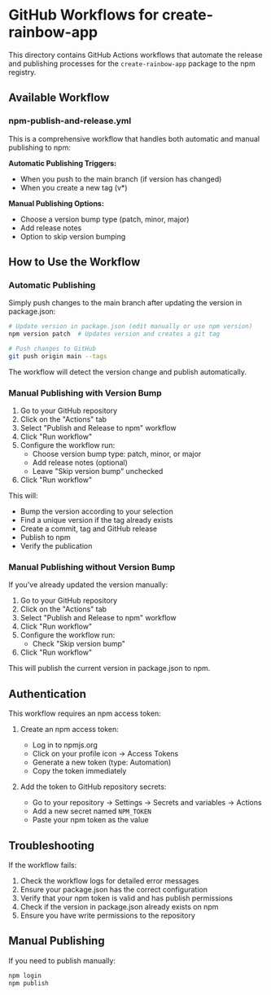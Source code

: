 # GitHub Workflows for create-rainbow-app

This directory contains GitHub Actions workflows that automate the release and publishing processes for the `create-rainbow-app` package to the npm registry.

## Available Workflow

### npm-publish-and-release.yml

This is a comprehensive workflow that handles both automatic and manual publishing to npm:

**Automatic Publishing Triggers:**

- When you push to the main branch (if version has changed)
- When you create a new tag (v\*)

**Manual Publishing Options:**

- Choose a version bump type (patch, minor, major)
- Add release notes
- Option to skip version bumping

## How to Use the Workflow

### Automatic Publishing

Simply push changes to the main branch after updating the version in package.json:

```bash
# Update version in package.json (edit manually or use npm version)
npm version patch  # Updates version and creates a git tag

# Push changes to GitHub
git push origin main --tags
```

The workflow will detect the version change and publish automatically.

### Manual Publishing with Version Bump

1. Go to your GitHub repository
2. Click on the "Actions" tab
3. Select "Publish and Release to npm" workflow
4. Click "Run workflow"
5. Configure the workflow run:
    - Choose version bump type: patch, minor, or major
    - Add release notes (optional)
    - Leave "Skip version bump" unchecked
6. Click "Run workflow"

This will:

- Bump the version according to your selection
- Find a unique version if the tag already exists
- Create a commit, tag and GitHub release
- Publish to npm
- Verify the publication

### Manual Publishing without Version Bump

If you've already updated the version manually:

1. Go to your GitHub repository
2. Click on the "Actions" tab
3. Select "Publish and Release to npm" workflow
4. Click "Run workflow"
5. Configure the workflow run:
    - Check "Skip version bump"
6. Click "Run workflow"

This will publish the current version in package.json to npm.

## Authentication

This workflow requires an npm access token:

1. Create an npm access token:
    - Log in to npmjs.org
    - Click on your profile icon → Access Tokens
    - Generate a new token (type: Automation)
    - Copy the token immediately

2. Add the token to GitHub repository secrets:
    - Go to your repository → Settings → Secrets and variables → Actions
    - Add a new secret named `NPM_TOKEN`
    - Paste your npm token as the value

## Troubleshooting

If the workflow fails:

1. Check the workflow logs for detailed error messages
2. Ensure your package.json has the correct configuration
3. Verify that your npm token is valid and has publish permissions
4. Check if the version in package.json already exists on npm
5. Ensure you have write permissions to the repository

## Manual Publishing

If you need to publish manually:

```bash
npm login
npm publish
```
